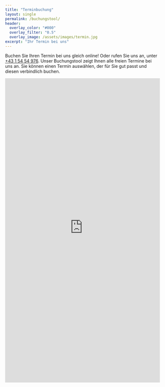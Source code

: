 ```yaml
---
title: "Terminbuchung"
layout: single
permalink: /buchungstool/
header:
  overlay_color: "#000"
  overlay_filter: "0.5"
  overlay_image: /assets/images/termin.jpg
excerpt: "Ihr Termin bei uns"
---
```

Buchen Sie Ihren Termin bei uns gleich online! Oder rufen Sie uns an, unter <a href="tel:+43 1 54 54 976">+43 1 54 54 976</a>.
Unser Buchungstool zeigt Ihnen alle freien Termine bei uns an. Sie können einen Termin auswählen, der für Sie gut passt und diesen verbindlich buchen.
<iframe src="https://bacherplatz.vet-booking.net" width="100%" height="990" style="border:0;" allowfullscreen="" loading="eager" scrolling="no" referrerpolicy="no-referrer-when-downgrade"></iframe>